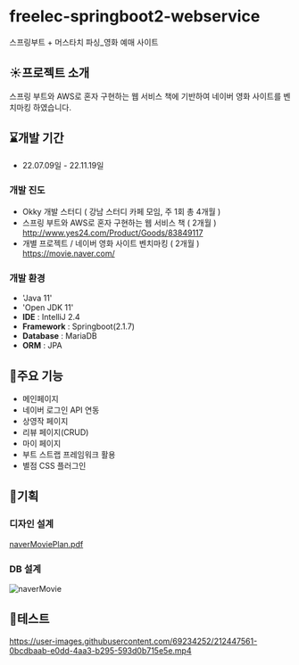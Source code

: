 # freelec-springboot2-webservice
스프링부트 + 머스타치 파싱_영화 예매 사이트


## :sunny:프로젝트 소개
스프링 부트와 AWS로 혼자 구현하는 웹 서비스 책에 기반하여
네이버 영화 사이트를 벤치마킹 하였습니다.


## :hourglass:개발 기간 
* 22.07.09일 - 22.11.19일


### 개발 진도 
 - Okky 개발 스터디 ( 강남 스터디 카페 모임, 주 1회 총 4개월 ) 
 - 스프링 부트와 AWS로 혼자 구현하는 웹 서비스 책 ( 2개월 ) <http://www.yes24.com/Product/Goods/83849117>
 - 개별 프로젝트 / 네이버 영화 사이트 벤치마킹 ( 2개월 ) <https://movie.naver.com/>

 
### 개발 환경
 - 'Java 11'
 - 'Open JDK 11'
 - **IDE** : IntelliJ 2.4
 - **Framework** : Springboot(2.1.7)
 - **Database** : MariaDB 
 - **ORM** : JPA 
 
 
 ## :hatched_chick:주요 기능
 - 메인페이지
 - 네이버 로그인 API 연동
 - 상영작 페이지
 - 리뷰 페이지(CRUD)
 - 마이 페이지
 - 부트 스트랩 프레임워크 활용
 - 별점 CSS 플러그인
 
 
 ## :green_book:기획
 
 
 ### 디자인 설계
 [naverMoviePlan.pdf](https://github.com/igbar91/freelec-springboot2-webservice/files/10416291/naverMoviePlan.pdf)
 
 ### DB 설계
 ![naverMovie](https://user-images.githubusercontent.com/69234252/212443669-18ebf572-f9cc-4b48-89b7-f7b9a44872f7.png)
 
 ## :fries:테스트
 https://user-images.githubusercontent.com/69234252/212447561-0bcdbaab-e0dd-4aa3-b295-593d0b715e5e.mp4
 
 
 
 
 
 
